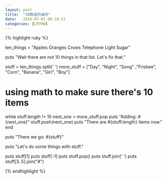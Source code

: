```yaml
---
layout: post
title:  "38数组的操作"
date:   2016-07-01 00:18:23
categories: [LRTHW]
---
```


{% highlight ruby %}

ten_things = "Apples Oranges Crows Telephone Light Sugar"

puts "Wait there are not 10 things in that list. Let's fix that."

stuff = ten_things.split(' ')
more_stuff = ["Day", "Night", "Song" ,"Frisbee", "Corn", "Banana", "Girl", "Boy"]

# using math to make sure there's 10 items

while stuff.length != 10
	next_one = more_stuff.pop
	puts "Adding: #{next_one}"
	stuff.push(next_one)
	puts "There are #{stuff.length} items now."
end

puts "There we go: #{stuff}"

puts "Let's do some things with stuff."

puts stuff[1]
puts stuff[-1]
puts stuff.pop()
puts stuff.join(' ')
puts stuff[3..5].join("#")

{% endhighlight %}


